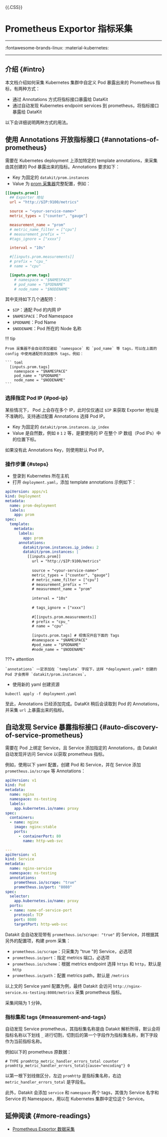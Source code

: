 <!-- This file required to translate to EN. -->
{{.CSS}}
# Prometheus Exportor 指标采集
---

:fontawesome-brands-linux: :material-kubernetes:

---

## 介绍 {#intro}

本文档介绍如何采集 Kubernetes 集群中自定义 Pod 暴露出来的 Prometheus 指标，有两种方式：

- 通过 Annotations 方式将指标接口暴露给 DataKit
- 通过自动发现 Kubernetes endpoint services 到 prometheus，将指标接口暴露给 DataKit

以下会详细说明两种方式的用法。

## 使用 Annotations 开放指标接口 {#annotations-of-prometheus}

需要在 Kubernetes deployment 上添加特定的 template annotations，来采集由其创建的 Pod 暴露出来的指标。Annotations 要求如下：

- Key 为固定的 `datakit/prom.instances`
- Value 为 [prom 采集器](prom.md)完整配置，例如：

```toml
[[inputs.prom]]
  ## Exporter 地址
  url = "http://$IP:9100/metrics"

  source = "<your-service-name>"
  metric_types = ["counter", "gauge"]

  measurement_name = "prom"
  # metric_name_filter = ["cpu"]
  # measurement_prefix = ""
  #tags_ignore = ["xxxx"]

  interval = "10s"

  #[[inputs.prom.measurements]]
  # prefix = "cpu_"
  # name = "cpu"

  [inputs.prom.tags]
    # namespace = "$NAMESPACE"
    # pod_name = "$PODNAME"
    # node_name = "$NODENAME"
```

其中支持如下几个通配符：

- `$IP`：通配 Pod 的内网 IP
- `$NAMESPACE`：Pod Namespace
- `$PODNAME`：Pod Name
- `$NODENAME`：Pod 所在的 Node 名称

!!! tip

    Prom 采集器不会自动添加诸如 `namespace` 和 `pod_name` 等 tags，可以在上面的 config 中使用通配符添加额外 tags，例如：

    ``` toml
      [inputs.prom.tags]
        namespace = "$NAMESPACE"
        pod_name = "$PODNAME"
        node_name = "$NODENAME"
    ```

### 选择指定 Pod IP {#pod-ip}

某些情况下， Pod 上会存在多个 IP，此时仅仅通过 `$IP` 来获取 Exporter 地址是不准确的。支持通过配置 Annotations 选择 Pod IP。

- Key 为固定的 `datakit/prom.instances.ip_index`
- Value 是自然数，例如 `0` `1` `2` 等，是要使用的 IP 在整个 IP 数组（Pod IPs）中的位置下标。

如果没有此 Annotations Key，则使用默认 Pod IP。

### 操作步骤 {#steps}

- 登录到 Kubernetes 所在主机
- 打开 `deployment.yaml`，添加 template annotations 示例如下：

```yaml
apiVersion: apps/v1
kind: Deployment
metadata:
  name: prom-deployment
  labels:
    app: prom
spec:
  template:
    metadata:
      labels:
        app: prom
      annotations:
        datakit/prom.instances.ip_index: 2
        datakit/prom.instances: |
          [[inputs.prom]]
            url = "http://$IP:9100/metrics"
          
            source = "<your-service-name>"
            metric_types = ["counter", "gauge"]
            # metric_name_filter = ["cpu"]
            # measurement_prefix = ""
            # measurement_name = "prom"
          
            interval = "10s"
          
            # tags_ignore = ["xxxx"]
          
            #[[inputs.prom.measurements]]
            # prefix = "cpu_"
            # name = "cpu"
          
            [inputs.prom.tags] # 视情况开启下面的 Tags
            #namespace = "$NAMESPACE"
            #pod_name = "$PODNAME"
            #node_name = "$NODENAME"
```

???+ attention

    `annotations` 一定添加在 `template` 字段下，这样 *deployment.yaml* 创建的 Pod 才会携带 `datakit/prom.instances`。


- 使用新的 yaml 创建资源

```shell
kubectl apply -f deployment.yaml
```

至此，Annotations 已经添加完成。DataKit 稍后会读取到 Pod 的 Annotations，并采集 `url` 上暴露出来的指标。

## 自动发现 Service 暴露指标接口 {#auto-discovery-of-service-prometheus}

需要在 Pod 上绑定 Service，且 Service 添加指定的 Annotations，由 Datakit 自动发现并访问 Service 以获取 prometheus 指标。

例如，使用以下 yaml 配置，创建 Pod 和 Service，并在 Service 添加 `prometheus.io/scrape` 等 Annotations：

```yaml
apiVersion: v1
kind: Pod
metadata:
  name: nginx
  namespace: ns-testing
  labels:
    app.kubernetes.io/name: proxy
spec:
  containers:
  - name: nginx
    image: nginx:stable
    ports:
      - containerPort: 80
        name: http-web-svc

---
apiVersion: v1
kind: Service
metadata:
  name: nginx-service
  namespace: ns-testing
  annotations:
    prometheus.io/scrape: "true"
    prometheus.io/port: "8080"
spec:
  selector:
    app.kubernetes.io/name: proxy
  ports:
  - name: name-of-service-port
    protocol: TCP
    port: 8080
    targetPort: http-web-svc
```

Datakit 会自动发现带有 `prometheus.io/scrape: "true"` 的 Service，并根据其另外的配置项，构建 prom 采集：

- `prometheus.io/scrape`：只采集为 "true "的 Service，必选项
- `prometheus.io/port`：指定 metrics 端口，必选项
- `prometheus.io/scheme`：根据 metrics endpoint 选择 `https` 和 `http`，默认是 `http`
- `prometheus.io/path`：配置 metrics path，默认是 `/metrics`

以上文的 Service yaml 配置为例，最终 Datakit 会访问 `http://nginx-service.ns-testing:8080/metrics` 采集 prometheus 指标。

采集间隔为 1 分钟。

### 指标集和 tags {#measurement-and-tags}

自动发现 Service prometheus，其指标集名称是由 Datakit 解析所得，默认会将指标名称以下划线 `_` 进行切割，切割后的第一个字段作为指标集名称，剩下字段作为当前指标名称。

例如以下的 prometheus 原数据：

```
# TYPE promhttp_metric_handler_errors_total counter
promhttp_metric_handler_errors_total{cause="encoding"} 0
```

以第一根下划线做区分，左边 `promhttp` 是指标集名称，右边 `metric_handler_errors_total` 是字段名。

此外，Datakit 会添加 `service` 和 `namespace` 两个 tags，其值为 Service 名字和 Service 的 Namespace，用以在 Kubernetes 集群中定位这个 Service。

## 延伸阅读 {#more-readings}

- [Prometheus Exportor 数据采集](prom.md)
